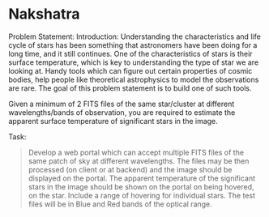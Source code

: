 # Nakshatra

Problem Statement:
Introduction: Understanding the characteristics and life cycle of stars has been something that astronomers have been doing for a long time, and it still continues. One of the characteristics of stars is their surface temperature, which is key to understanding the type of star we are looking at. Handy tools which can figure out certain properties of cosmic bodies, help people like theoretical astrophysics to model the observations are rare. The goal of this problem statement is to build one of such tools.

Given a minimum of 2 FITS files of the same star/cluster at different wavelengths/bands of observation, you are required to estimate the apparent surface temperature of significant stars in the image.

Task:
> Develop a web portal which can accept multiple FITS files of the same patch of sky at different wavelengths.
> The files may be then processed (on client or at backend) and the image should be displayed on the portal. The apparent temperature of the significant stars in the image should be shown on the portal on being hovered, on the star. Include a range of hovering for individual stars.
> The test files will be in Blue and Red bands of the optical range.
